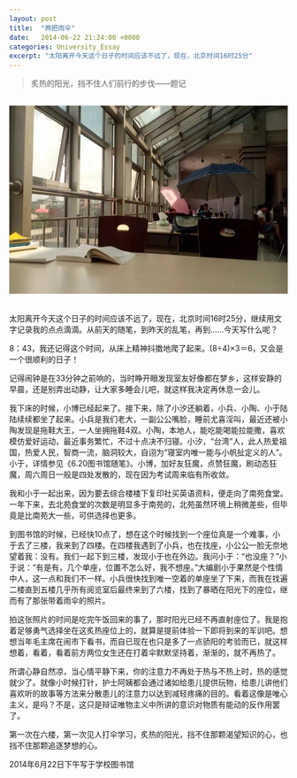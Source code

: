 ```yaml
---
layout: post
title:  "两把雨伞"
date:   2014-06-22 21:24:00 +0000
categories: University_Essay
excerpt: "太阳离开今天这个日子的时间应该不远了，现在，北京时间16时25分"
---
```


<div>
<blockquote class="quote-style">
炙热的阳光，挡不住人们前行的步伐——题记
</blockquote>
<br>
</div>

<div align='center'>
<img height="340" src="/assets/img/University_Essay/twoumbrellas.jpg"><br>
<br>
</div>

太阳离开今天这个日子的时间应该不远了，现在，北京时间16时25分，继续用文字记录我的点点滴滴。从前天的随笔，到昨天的乱笔，再到……今天写什么呢？

8：43，我还记得这个时间，从床上精神抖擞地爬了起来。(8÷4)×3＝6，又会是一个很顺利的日子！

记得闹钟是在33分钟之前响的，当时睁开眼发现室友好像都在梦乡，这样安静的早晨，还是别弄出动静，让大家多睡会儿吧，就这样我决定再休息一会儿。

我下床的时候，小博已经起来了。接下来，除了小汐还躺着，小兵、小陶、小于陆陆续续都坐了起来。小兵是我们老大，一副公公嘴脸，睡前尤喜淫叫，最近还被小陶发现是拖鞋大王，一人坐拥拖鞋4双。小陶，本地人，能吃能喝能拉能撒，喜欢模仿爱好运动，最近事务繁忙，不过十点决不归寝。小汐，“台湾”人，此人热爱祖国，热爱人民，智商一流，脑洞较大，自诩为“寝室内唯一能与小帆扯定义的人”。小于，详情参见《6.20图书馆随笔》。小博，加好友狂魔，点赞狂魔，刷动态狂魔，周六周日一般是四处发散的，现在因为考试周来临有所收敛。

我和小于一起出来，因为要去综合楼楼下复印社买英语资料，便走向了南苑食堂。一年下来，去北苑食堂的次数是明显多于南苑的，北苑虽然环境上稍微差些，但毕竟是比南苑大一些，可供选择也更多。

到图书馆的时候，已经快10点了，想在这个时候找到一个座位真是一个难事，小于去了三楼，我来到了四楼。在四楼我遇到了小兵，也在找座，小公公一脸无奈地望着我：没有。我们一起下到三楼，发现小于也在外边。我问小于：“也没座？”小于说：“有是有，几个单座，位置不怎么好，我不想座。”大编剧小于果然是个性情中人，这一点和我们不一样。小兵很快找到唯一空着的单座坐了下来，而我在找遍二楼直到五楼几乎所有阅览室后最终来到了六楼，找到了暴晒在阳光下的座位，继而有了那张带着雨伞的照片。

拍这张照片的时间是吃完午饭回来的事了，那时阳光已经不再直射座位了。我是抱着足够勇气选择坐在这炙热座位上的，就算是提前体验一下即将到来的军训吧。想想当年毛主席在闹市下看书，而自已现在也只是多了一点骄阳的考验而已，就这样想着，看着，看着前方两位女生还在打着伞默默坚持着，渐渐的，就不再热了。

所谓心静自然凉，当心情平静下来，你的注意力不再处于热与不热上时，热的感觉就少了。就像小时候打针，护士阿姨都会通过诸如给患儿提供玩物，给患儿讲他们喜欢听的故事等方法来分散患儿的注意力以达到减轻疼痛的目的。看着这像是唯心主义，是吗？不是，这只是辩证唯物主义中所讲的意识对物质有能动的反作用罢了。

第一次在六楼，第一次见人打伞学习，炙热的阳光，挡不住那颗渴望知识的心，也挡不住那颗追逐梦想的心。

2014年6月22日下午写于学校图书馆